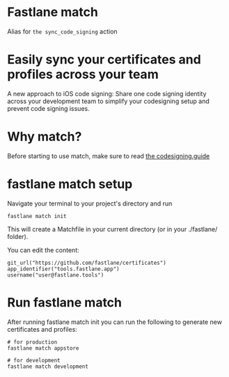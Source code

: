 # Fastlane match

Alias for ```the sync_code_signing``` action

# Easily sync your certificates and profiles across your team

A new approach to iOS code signing: Share one code signing identity across your development team to simplify your codesigning setup and prevent code signing issues.

# Why match?

Before starting to use match, make sure to read [the codesigning.guide](https://codesigning.guide/)


# fastlane match setup
Navigate your terminal to your project's directory and run

```
fastlane match init
```

This will create a Matchfile in your current directory (or in your ./fastlane/ folder).

You can edit the content:

```
git_url("https://github.com/fastlane/certificates")
app_identifier("tools.fastlane.app")
username("user@fastlane.tools")
```
# Run fastlane match

After running fastlane match init you can run the following to generate new certificates and profiles:

```
# for production
fastlane match appstore
```

```
# for development
fastlane match development
```
